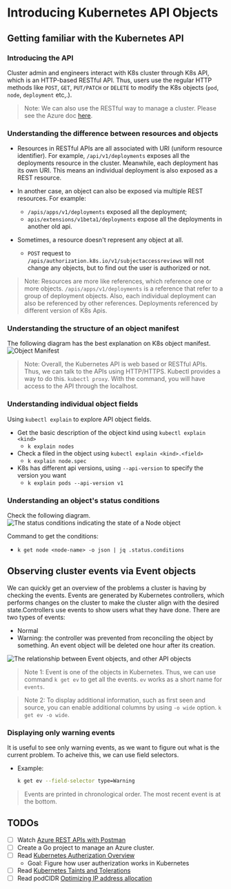 # Introducing Kubernetes API Objects

## Getting familiar with the Kubernetes API
### Introducing the API
Cluster admin and engineers interact with K8s cluster through K8s API, which is an HTTP-based RESTful API. Thus, users use the regular HTTP methods like `POST`, `GET`, `PUT/PATCH` or `DELETE` to modify the K8s objects (`pod`, `node`, `deployment` etc,.).

> Note: We can also use the RESTful way to manage a cluster. Please see the Azure doc [here](https://learn.microsoft.com/en-us/rest/api/aks/).

### Understanding the difference between resources and objects

- Resources in RESTful APIs are all associated with URI (uniform resource identifier). For example, `/api/v1/deployments` exposes all the deployments resource in the cluster. Meanwhile, each deployment has its own URI. This means an individual deployment is also exposed as a REST resource.

- In another case, an object can also be exposed via multiple REST resources. For example: 
    - `/apis/apps/v1/deployments` exposed all the deployment;
    - `apis/extensions/v1beta1/deployments` expose all the deployments in another old api.

- Sometimes, a resource doesn't represent any object at all. 
    - `POST` request to `/apis/authorization.k8s.io/v1/subjectaccessreviews` will not change any objects, but to find out the user is authorized or not.

> Note: Resources are more like references, which reference one or more objects. `/apis/apps/v1/deployments` is a reference that refer to a group of deployment objects. Also, each individual deployment can also be referenced by other references. Deployments referenced by different version of K8s Apis.

### Understanding the structure of an object manifest

The following diagram has the best explanation on K8s object manifest. 
![Object Manifest](https://drek4537l1klr.cloudfront.net/luksa3/v-14/Figures/04image004.png)

> Note: Overall, the Kubernetes API is web based or RESTful APIs. Thus, we can talk to the APIs using HTTP/HTTPS. Kubectl provides a way to do this. `kubectl proxy`. With the command, you will have access to the API through the localhost.

### Understanding individual object fields
Using `kubectl explain` to explore API object fields.

- Get the basic description of the object kind using `kubectl explain <kind>`
    - `k explain nodes`
- Check a filed in the object using `kubectl explain <kind>.<field>`
    - `k explain node.spec`
- K8s has different api versions, using `--api-version` to specify the version you want
    - `k explain pods --api-version v1`

### Understanding an object's status conditions

Check the following diagram.
![The status conditions indicating the state of a Node object](https://drek4537l1klr.cloudfront.net/luksa3/v-14/Figures/04image007.png)

Command to get the conditions:
- `k get node <node-name> -o json | jq .status.conditions`


## Observing cluster events via Event objects
We can quickly get an overview of the problems a cluster is having by checking the events. Events are generated by Kubernetes controllers, which performs changes on the cluster to make the cluster align with the desired state.Controllers use events to show users what they have done. There are two types of events: 
- Normal
- Warning: the controller was prevented from reconciling the object by something.
An event object will be deleted one hour after its creation.

![The relationship between Event objects, and other API objects](https://drek4537l1klr.cloudfront.net/luksa3/v-14/Figures/04image008.png)

> Note 1: Event is one of the objects in Kubernetes. Thus, we can use command `k get ev` to get all the events. `ev` works as a short name for `events`.

> Note 2: To display additional information, such as first seen and source, you can enable additional columns by using `-o wide` option. `k get ev -o wide`.

### Displaying only warning events
It is useful to see only warning events, as we want to figure out what is the current problem. To acheive this, we can use field selectors. 
- Example: 
  ```bash
  k get ev --field-selector type=Warning
  ```
> Events are printed in chronological order. The most recent event is at the bottom.

## TODOs
- [ ] Watch [Azure REST APIs with Postman](https://www.youtube.com/watch?v=6b1J03fDnOg&t=9s)
- [ ] Create a Go project to manage an Azure cluster. 
- [ ] Read [Kubernetes Autherization Overview](https://kubernetes.io/docs/reference/access-authn-authz/authorization/) 
    - Goal: Figure how user autherization works in Kubernetes
- [ ] Read [Kubernetes Taints and Tolerations](https://kubernetes.io/docs/concepts/scheduling-eviction/taint-and-toleration/)
- [ ] Read podCIDR [Optimizing IP address allocation](https://cloud.google.com/kubernetes-engine/docs/how-to/flexible-pod-cidr)
